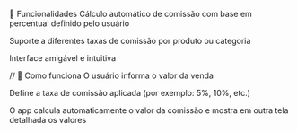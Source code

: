 🚀 Funcionalidades
Cálculo automático de comissão com base em percentual definido pelo usuário

Suporte a diferentes taxas de comissão por produto ou categoria

Interface amigável e intuitiva

//
🧮 Como funciona
O usuário informa o valor da venda

Define a taxa de comissão aplicada (por exemplo: 5%, 10%, etc.)

O app calcula automaticamente o valor da comissão e mostra em outra tela detalhada os valores
